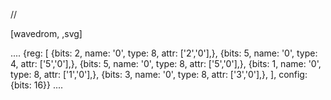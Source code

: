 //

[wavedrom, ,svg]

....
{reg: [
{bits: 2, name: '0', type: 8, attr: ['2','0'],},
{bits: 5, name: '0', type: 4, attr: ['5','0'],},
{bits: 5, name: '0', type: 8, attr: ['5','0'],},
{bits: 1, name: '0', type: 8, attr: ['1','0'],},
{bits: 3, name: '0', type: 8, attr: ['3','0'],},
], config: {bits: 16}}
....
